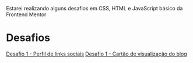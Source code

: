 Estarei realizando alguns desafios em CSS, HTML e JavaScript básico da Frontend Mentor
# Desafios
<a href="niveis/novato/d001/social-links-profile-main/index.html">Desafio 1 - Perfil de links sociais</a>
<a href="niveis/novato/d002/blog-preview-card-main/index.html">Desafio 1 - Cartão de visualização do blog</a>